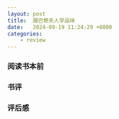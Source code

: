 ```yaml
---
layout: post
title:  跟巴黎夫人学品味
date:   2024-09-19 11:24:29 +0800
categories: 
    - review 
---
```


### 阅读书本前

### 书评

### 评后感



